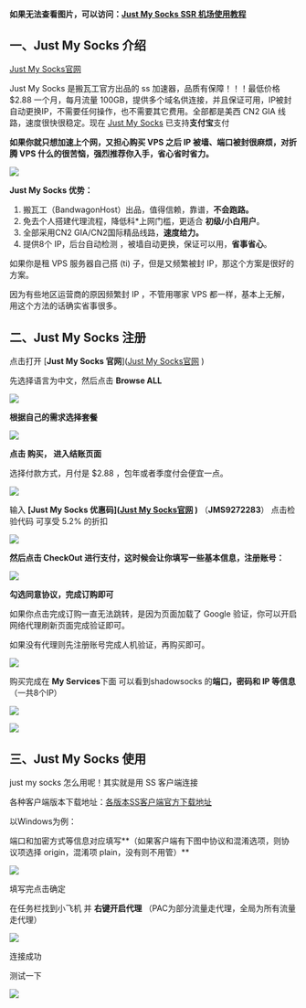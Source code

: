 #### 如果无法查看图片，可以访问：[Just My Socks SSR 机场使用教程](https://freepac.siterubix.com/just-my-socks-ssr-%e6%9c%ba%e5%9c%ba%e4%bd%bf%e7%94%a8%e6%95%99%e7%a8%8b/)

## 一、Just My Socks 介绍

[Just My Socks官网](https://justmysocks3.net/members/aff.php?aff=4355)

Just My Socks 是搬瓦工官方出品的 ss 加速器，品质有保障！！！最低价格 $2.88 一个月，每月流量 100GB，提供多个域名供连接，并且保证可用，IP被封自动更换IP，不需要任何操作，也不需要其它费用。全部都是美西 CN2 GIA 线路，速度很快很稳定。现在 [Just My Socks](https://justmysocks3.net/members/aff.php?aff=4355) 已支持**支付宝**支付

**如果你就只想加速上个网，又担心购买 VPS 之后 IP 被墙、端口被封很麻烦，对折腾 VPS 什么的很苦恼，强烈推荐你入手，省心省时省力。**

![](https://img2018.cnblogs.com/blog/1765496/202002/1765496-20200218130427150-392207424.png)

**Just My Socks 优势：**

1. 搬瓦工（BandwagonHost）出品，值得信赖，靠谱，**不会跑路。**
2. 免去个人搭建代理流程，降低科*上网门槛，更适合 **初级/小白用户**。
3. 全部采用CN2 GIA/CN2国际精品线路，**速度给力。**
4. 提供8个 IP，后台自动检测 ，被墙自动更换，保证可以用，**省事省心**。

如果你是租 VPS 服务器自己搭 (ti) 子，但是又频繁被封 IP，那这个方案是很好的方案。

因为有些地区运营商的原因频繁封 IP ，不管用哪家 VPS 都一样，基本上无解，用这个方法的话确实省事很多。



## 二、Just My Socks 注册

点击打开 [**Just My Socks 官网**]([Just My Socks官网](https://justmysocks3.net/members/aff.php?aff=4355)
)

先选择语言为中文，然后点击 **Browse ALL**

![](https://img2018.cnblogs.com/blog/1765496/202002/1765496-20200218130445606-911204348.png)

 

**根据自己的需求选择套餐**

![](https://img2018.cnblogs.com/blog/1765496/202002/1765496-20200218130447781-462919830.png)

 

**点击 购买， 进入结账页面** 

选择付款方式，月付是 $2.88 ，包年或者季度付会便宜一点。

![](https://img2018.cnblogs.com/blog/1765496/202002/1765496-20200218130450357-392565104.png)

 

输入 **[Just My Socks 优惠码]([Just My Socks官网](https://justmysocks3.net/members/aff.php?aff=4355)
)** （**JMS9272283**） 点击检验代码   可享受 5.2% 的折扣

![](https://img2018.cnblogs.com/blog/1765496/202002/1765496-20200218130454544-1669234536.png)

 

**然后点击 CheckOut 进行支付，这时候会让你填写一些基本信息，注册账号：**

![](https://img2018.cnblogs.com/blog/1765496/202002/1765496-20200218130457916-784249832.png)

**勾选同意协议，完成订购即可**

如果你点击完成订购一直无法跳转，是因为页面加载了 Google 验证，你可以开启网络代理刷新页面完成验证即可。

如果没有代理则先注册账号完成人机验证，再购买即可。

![](https://img2018.cnblogs.com/blog/1765496/202002/1765496-20200218130500673-1917474686.png)

购买完成在 **My Services**下面 可以看到shadowsocks 的**端口，密码和 IP 等信息**（一共8个IP）

![](https://img2018.cnblogs.com/blog/1765496/202002/1765496-20200218130502819-187994.png)

![](https://img2018.cnblogs.com/blog/1765496/202002/1765496-20200218130508888-1087718474.png)

 

## 三、Just My Socks 使用

just my socks 怎么用呢！其实就是用 SS  客户端连接

各种客户端版本下载地址：[各版本SS客户端官方下载地址](https://github.com/xiaoming2028/kexueshangwang/releases)

以Windows为例：

端口和加密方式等信息对应填写**（如果客户端有下图中协议和混淆选项，则协议项选择 origin，混淆项 plain，没有则不用管）**

![](https://img2018.cnblogs.com/blog/1765496/202002/1765496-20200218130525596-1521676809.png)

 

填写完点击确定

在任务栏找到小飞机 并 **右键开启代理**  （PAC为部分流量走代理，全局为所有流量走代理）

![](https://img2018.cnblogs.com/blog/1765496/202002/1765496-20200218130528089-83987341.png)

连接成功

测试一下

![](https://img2018.cnblogs.com/blog/1765496/202002/1765496-20200218130530870-1337906729.png)


